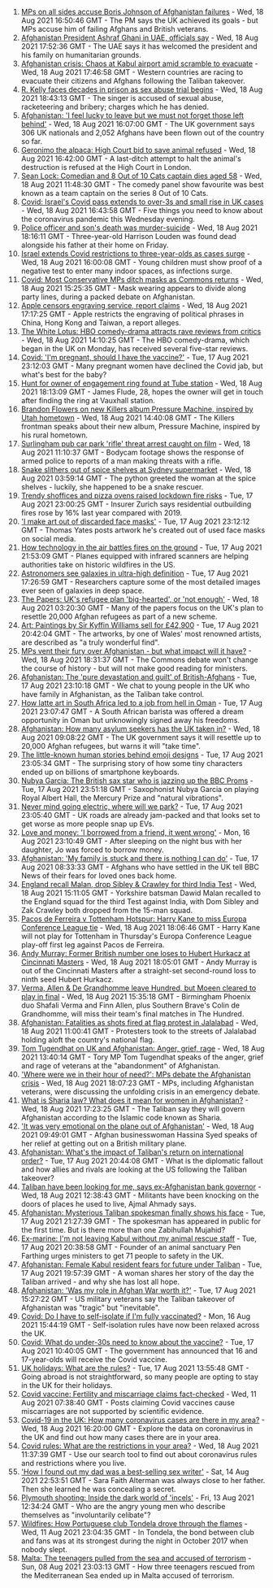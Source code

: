 1. [MPs on all sides accuse Boris Johnson of Afghanistan failures](https://www.bbc.co.uk/news/uk-politics-58254794) - Wed, 18 Aug 2021 16:50:46 GMT - The PM says the UK achieved its goals - but MPs accuse him of failing Afghans and British veterans.
2. [Afghanistan President Ashraf Ghani in UAE, officials say](https://www.bbc.co.uk/news/world-asia-58260902) - Wed, 18 Aug 2021 17:52:36 GMT - The UAE says it has welcomed the president and his family on humanitarian grounds.
3. [Afghanistan crisis: Chaos at Kabul airport amid scramble to evacuate](https://www.bbc.co.uk/news/world-europe-58256696) - Wed, 18 Aug 2021 17:46:58 GMT - Western countries are racing to evacuate their citizens and Afghans following the Taliban takeover.
4. [R. Kelly faces decades in prison as sex abuse trial begins](https://www.bbc.co.uk/news/entertainment-arts-58254151) - Wed, 18 Aug 2021 18:43:13 GMT - The singer is accused of sexual abuse, racketeering and bribery; charges which he has denied.
5. [Afghanistan: 'I feel lucky to leave but we must not forget those left behind'](https://www.bbc.co.uk/news/uk-58259520) - Wed, 18 Aug 2021 16:07:00 GMT - The UK government says 306 UK nationals and 2,052 Afghans have been flown out of the country so far.
6. [Geronimo the alpaca: High Court bid to save animal refused](https://www.bbc.co.uk/news/uk-england-bristol-58187004) - Wed, 18 Aug 2021 16:42:00 GMT - A last-ditch attempt to halt the animal's destruction is refused at the High Court in London.
7. [Sean Lock: Comedian and 8 Out of 10 Cats captain dies aged 58](https://www.bbc.co.uk/news/entertainment-arts-58254859) - Wed, 18 Aug 2021 11:48:30 GMT - The comedy panel show favourite was best known as a team captain on the series 8 Out of 10 Cats.
8. [Covid: Israel's Covid pass extends to over-3s and small rise in UK cases](https://www.bbc.co.uk/news/uk-58262085) - Wed, 18 Aug 2021 16:43:58 GMT - Five things you need to know about the coronavirus pandemic this Wednesday evening.
9. [Police officer and son's death was murder-suicide](https://www.bbc.co.uk/news/uk-england-hereford-worcester-58263531) - Wed, 18 Aug 2021 18:16:11 GMT - Three-year-old Harrison Louden was found dead alongside his father at their home on Friday.
10. [Israel extends Covid restrictions to three-year-olds as cases surge](https://www.bbc.co.uk/news/world-middle-east-58245285) - Wed, 18 Aug 2021 16:00:08 GMT - Young children must show proof of a negative test to enter many indoor spaces, as infections surge.
11. [Covid: Most Conservative MPs ditch masks as Commons returns](https://www.bbc.co.uk/news/uk-politics-58259604) - Wed, 18 Aug 2021 15:25:35 GMT - Mask wearing appears to divide along party lines, during a packed debate on Afghanistan.
12. [Apple censors engraving service, report claims](https://www.bbc.co.uk/news/technology-58258385) - Wed, 18 Aug 2021 17:17:25 GMT - Apple restricts the engraving of political phrases in China, Hong Kong and Taiwan, a report alleges.
13. [The White Lotus: HBO comedy-drama attracts rave reviews from critics](https://www.bbc.co.uk/news/entertainment-arts-58254855) - Wed, 18 Aug 2021 14:10:25 GMT - The HBO comedy-drama, which began in the UK on Monday, has received several five-star reviews.
14. [Covid: 'I'm pregnant, should I have the vaccine?'](https://www.bbc.co.uk/news/uk-england-london-58089039) - Tue, 17 Aug 2021 23:12:03 GMT - Many pregnant women have declined the Covid jab, but what's best for the baby?
15. [Hunt for owner of engagement ring found at Tube station](https://www.bbc.co.uk/news/uk-england-london-58235968) - Wed, 18 Aug 2021 18:13:09 GMT - James Flude, 28, hopes the owner will get in touch after finding the ring at Vauxhall station.
16. [Brandon Flowers on new Killers album Pressure Machine, inspired by Utah hometown](https://www.bbc.co.uk/news/entertainment-arts-58257999) - Wed, 18 Aug 2021 14:40:08 GMT - The Killers frontman speaks about their new album, Pressure Machine, inspired by his rural hometown.
17. [Surlingham pub car park 'rifle' threat arrest caught on film](https://www.bbc.co.uk/news/uk-england-norfolk-58258077) - Wed, 18 Aug 2021 11:10:37 GMT - Bodycam footage shows the response of armed police to reports of a man making threats with a rifle.
18. [Snake slithers out of spice shelves at Sydney supermarket](https://www.bbc.co.uk/news/world-australia-58253378) - Wed, 18 Aug 2021 03:59:14 GMT - The python greeted the woman at the spice shelves - luckily, she happened to be a snake rescuer.
19. [Trendy shoffices and pizza ovens raised lockdown fire risks](https://www.bbc.co.uk/news/business-58245846) - Tue, 17 Aug 2021 23:00:25 GMT - Insurer Zurich says residential outbuilding fires rose by 16% last year compared with 2019.
20. ['I make art out of discarded face masks'](https://www.bbc.co.uk/news/uk-england-nottinghamshire-58187835) - Tue, 17 Aug 2021 23:12:12 GMT - Thomas Yates posts artwork he's created out of used face masks on social media.
21. [How technology in the air battles fires on the ground](https://www.bbc.co.uk/news/world-us-canada-58248261) - Tue, 17 Aug 2021 21:53:09 GMT - Planes equipped with infrared scanners are helping authorities take on historic wildfires in the US.
22. [Astronomers see galaxies in ultra-high definition](https://www.bbc.co.uk/news/science-environment-57998940) - Tue, 17 Aug 2021 17:26:59 GMT - Researchers capture some of the most detailed images ever seen of galaxies in deep space.
23. [The Papers: UK's refugee plan 'big-hearted', or 'not enough'](https://www.bbc.co.uk/news/blogs-the-papers-58252294) - Wed, 18 Aug 2021 03:20:30 GMT - Many of the papers focus on the UK's plan to resettle 20,000 Afghan refugees as part of a new scheme.
24. [Art: Paintings by Sir Kyffin Williams sell for £42,900](https://www.bbc.co.uk/news/uk-wales-58243611) - Tue, 17 Aug 2021 20:42:04 GMT - The artworks, by one of Wales' most renowned artists, are described as "a truly wonderful find".
25. [MPs vent their fury over Afghanistan - but what impact will it have?](https://www.bbc.co.uk/news/uk-politics-58256616) - Wed, 18 Aug 2021 18:31:37 GMT - The Commons debate won't change the course of history - but will not make good reading for ministers.
26. [Afghanistan: The 'pure devastation and guilt' of British-Afghans](https://www.bbc.co.uk/news/newsbeat-58242443) - Tue, 17 Aug 2021 23:10:18 GMT - We chat to young people in the UK who have family in Afghanistan, as the Taliban take control.
27. [How latte art in South Africa led to a job from hell in Oman](https://www.bbc.co.uk/news/world-africa-57990393) - Tue, 17 Aug 2021 23:07:47 GMT - A South African barista was offered a dream opportunity in Oman but unknowingly signed away his freedoms.
28. [Afghanistan: How many asylum seekers has the UK taken in?](https://www.bbc.co.uk/news/uk-58245684) - Wed, 18 Aug 2021 09:08:22 GMT - The UK government says it will resettle up to 20,000 Afghan refugees, but warns it will "take time".
29. [The little-known human stories behind emoji designs](https://www.bbc.co.uk/news/technology-58180556) - Tue, 17 Aug 2021 23:05:34 GMT - The surprising story of how some tiny characters ended up on billions of smartphone keyboards.
30. [Nubya Garcia: The British sax star who is jazzing up the BBC Proms](https://www.bbc.co.uk/news/entertainment-arts-58112962) - Tue, 17 Aug 2021 23:51:18 GMT - Saxophonist Nubya Garcia on playing Royal Albert Hall, the Mercury Prize and "natural vibrations".
31. [Never mind going electric, where will we park?](https://www.bbc.co.uk/news/business-56748346) - Tue, 17 Aug 2021 23:05:40 GMT - UK roads are already jam-packed and that looks set to get worse as more people snap up EVs.
32. [Love and money: 'I borrowed from a friend, it went wrong'](https://www.bbc.co.uk/news/business-57824096) - Mon, 16 Aug 2021 23:10:49 GMT - After sleeping on the night bus with her daughter, Jo was forced to borrow money.
33. [Afghanistan: 'My family is stuck and there is nothing I can do'](https://www.bbc.co.uk/news/uk-58233043) - Tue, 17 Aug 2021 08:33:33 GMT - Afghans who have settled in the UK tell BBC News of their fears for loved ones back home.
34. [England recall Malan, drop Sibley & Crawley for third India Test](https://www.bbc.co.uk/sport/cricket/58259484) - Wed, 18 Aug 2021 15:11:05 GMT - Yorkshire batsman Dawid Malan recalled to the England squad for the third Test against India, with Dom Sibley and Zak Crawley both dropped from the 15-man squad.
35. [Pacos de Ferreira v Tottenham Hotspur: Harry Kane to miss Europa Conference League tie](https://www.bbc.co.uk/sport/football/58257076) - Wed, 18 Aug 2021 18:06:46 GMT - Harry Kane will not play for Tottenham in Thursday's Europa Conference League play-off first leg against Pacos de Ferreira.
36. [Andy Murray: Former British number one loses to Hubert Hurkacz at Cincinnati Masters](https://www.bbc.co.uk/sport/tennis/58261190) - Wed, 18 Aug 2021 18:05:01 GMT - Andy Murray is out of the Cincinnati Masters after a straight-set second-round loss to ninth seed Hubert Hurkacz.
37. [Verma, Allen & De Grandhomme leave Hundred, but Moeen cleared to play in final](https://www.bbc.co.uk/sport/cricket/58261429) - Wed, 18 Aug 2021 15:35:18 GMT - Birmingham Phoenix duo Shafali Verma and Finn Allen, plus Southern Brave's Colin de Grandhomme, will miss their team's final matches in The Hundred.
38. [Afghanistan: Fatalities as shots fired at flag protest in Jalalabad](https://www.bbc.co.uk/news/world-asia-58255118) - Wed, 18 Aug 2021 11:00:41 GMT - Protesters took to the streets of Jalalabad holding aloft the country's national flag.
39. [Tom Tugendhat on UK and Afghanistan: Anger, grief, rage](https://www.bbc.co.uk/news/uk-politics-58259509) - Wed, 18 Aug 2021 13:40:14 GMT - Tory MP Tom Tugendhat speaks of the anger, grief and rage of veterans at the "abandonment" of Afghanistan.
40. ['Where were we in their hour of need?': MPs debate the Afghanistan crisis](https://www.bbc.co.uk/news/uk-politics-58257781) - Wed, 18 Aug 2021 18:07:23 GMT - MPs, including Afghanistan veterans, were discussing the unfolding crisis in an emergency debate.
41. [What is Sharia law? What does it mean for women in Afghanistan?](https://www.bbc.co.uk/news/world-27307249) - Wed, 18 Aug 2021 17:23:25 GMT - The Taliban say they will govern Afghanistan according to the Islamic code known as Sharia.
42. ['It was very emotional on the plane out of Afghanistan'](https://www.bbc.co.uk/news/uk-58256816) - Wed, 18 Aug 2021 09:49:01 GMT - Afghan businesswoman Hassina Syed speaks of her relief at getting out on a British military plane.
43. [Afghanistan: What's the impact of Taliban's return on international order?](https://www.bbc.co.uk/news/world-us-canada-58248864) - Tue, 17 Aug 2021 20:44:08 GMT - What is the diplomatic fallout and how allies and rivals are looking at the US following the Taliban takeover?
44. [Taliban have been looking for me, says ex-Afghanistan bank governor](https://www.bbc.co.uk/news/world-asia-58255402) - Wed, 18 Aug 2021 12:38:43 GMT - Militants have been knocking on the doors of places he used to live, Ajmal Ahmady says.
45. [Afghanistan: Mysterious Taliban spokesman finally shows his face](https://www.bbc.co.uk/news/world-asia-58250607) - Tue, 17 Aug 2021 21:27:39 GMT - The spokesman has appeared in public for the first time. But is there more than one Zabihullah Mujahid?
46. [Ex-marine: I'm not leaving Kabul without my animal rescue staff](https://www.bbc.co.uk/news/uk-58240838) - Tue, 17 Aug 2021 20:38:58 GMT - Founder of an animal sanctuary Pen Farthing urges ministers to get 71 people to safety in the UK.
47. [Afghanistan: Female Kabul resident fears for future under Taliban](https://www.bbc.co.uk/news/world-asia-58252014) - Tue, 17 Aug 2021 19:57:39 GMT - A woman shares her story of the day the Taliban arrived - and why she has lost all hope.
48. [Afghanistan: 'Was my role in Afghan War worth it?'](https://www.bbc.co.uk/news/world-us-canada-58247092) - Tue, 17 Aug 2021 15:27:22 GMT - US military veterans say the Taliban takeover of Afghanistan was "tragic" but "inevitable".
49. [Covid: Do I have to self-isolate if I'm fully vaccinated?](https://www.bbc.co.uk/news/explainers-54239922) - Mon, 16 Aug 2021 15:44:19 GMT - Self-isolation rules have now been relaxed across the UK.
50. [Covid: What do under-30s need to know about the vaccine?](https://www.bbc.co.uk/news/health-57273875) - Tue, 17 Aug 2021 10:40:05 GMT - The government has announced that 16 and 17-year-olds will receive the Covid vaccine.
51. [UK holidays: What are the rules?](https://www.bbc.co.uk/news/explainers-52646738) - Tue, 17 Aug 2021 13:55:48 GMT - Going abroad is not straightforward, so many people are opting to stay in the UK for their holidays.
52. [Covid vaccine: Fertility and miscarriage claims fact-checked](https://www.bbc.co.uk/news/health-57552527) - Wed, 11 Aug 2021 07:38:40 GMT - Posts claiming Covid vaccines cause miscarriages are not supported by scientific evidence.
53. [Covid-19 in the UK: How many coronavirus cases are there in my area?](https://www.bbc.co.uk/news/uk-51768274) - Wed, 18 Aug 2021 16:20:00 GMT - Explore the data on coronavirus in the UK and find out how many cases there are in your area.
54. [Covid rules: What are the restrictions in your area?](https://www.bbc.co.uk/news/uk-54373904) - Wed, 18 Aug 2021 11:37:39 GMT - Use our search tool to find out about coronavirus rules and restrictions where you live.
55. ['How I found out my dad was a best-selling sex writer'](https://www.bbc.co.uk/news/stories-58171940) - Sat, 14 Aug 2021 22:53:51 GMT - Sara Faith Alterman was always close to her father. Then she learned he was concealing a secret.
56. [Plymouth shooting: Inside the dark world of 'incels'](https://www.bbc.co.uk/news/blogs-trending-44053828) - Fri, 13 Aug 2021 12:34:24 GMT - Who are the angry young men who describe themselves as "involuntarily celibate"?
57. [Wildfires: How Portuguese club Tondela drove through the flames](https://www.bbc.co.uk/sport/football/58101546) - Wed, 11 Aug 2021 23:04:35 GMT - In Tondela, the bond between club and fans was at its strongest during the night in October 2017 when nobody slept.
58. [Malta: The teenagers pulled from the sea and accused of terrorism](https://www.bbc.co.uk/news/world-57988934) - Sun, 08 Aug 2021 23:03:13 GMT - How three teenagers rescued from the Mediterranean Sea ended up in Malta accused of terrorism.
